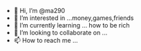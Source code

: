 - 👋 Hi, I’m @ma290
- 👀 I’m interested in ...money,games,friends
- 🌱 I’m currently learning ... how to be rich
- 💞️ I’m looking to collaborate on ...
- 📫 How to reach me ...

<!---
ma290/ma290 is a ✨ special ✨ repository because its `README.md` (this file) appears on your GitHub profile.
You can click the Preview link to take a look at your changes.
--->
